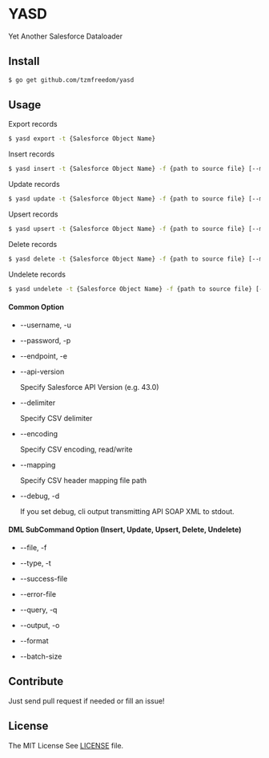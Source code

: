 # YASD

Yet Another Salesforce Dataloader

## Install

```bash
$ go get github.com/tzmfreedom/yasd
```

## Usage

Export records
```bash
$ yasd export -t {Salesforce Object Name}
```

Insert records
```bash
$ yasd insert -t {Salesforce Object Name} -f {path to source file} [--mapping {path to mapping file}] [--insert-nulls]
```

Update records
```bash
$ yasd update -t {Salesforce Object Name} -f {path to source file} [--mapping {path to mapping file}] [--insert-nulls]
```

Upsert records
```bash
$ yasd upsert -t {Salesforce Object Name} -f {path to source file} [--mapping {path to mapping file}] [--insert-nulls]
```

Delete records
```bash
$ yasd delete -t {Salesforce Object Name} -f {path to source file} [--mapping {path to mapping file}]
```

Undelete records
```bash
$ yasd undelete -t {Salesforce Object Name} -f {path to source file} [--mapping {path to mapping file}]
```

#### Common Option

* --username, -u

* --password, -p

* --endpoint, -e

* --api-version

  Specify Salesforce API Version (e.g. 43.0)

* --delimiter

  Specify CSV delimiter

* --encoding

  Specify CSV encoding, read/write

* --mapping

  Specify CSV header mapping file path

* --debug, -d

  If you set debug, cli output transmitting API SOAP XML to stdout.


#### DML SubCommand Option (Insert, Update, Upsert, Delete, Undelete)

* --file, -f

* --type, -t

* --success-file

* --error-file

* --query, -q

* --output, -o

* --format

* --batch-size


## Contribute

Just send pull request if needed or fill an issue!

## License

The MIT License See [LICENSE](https://github.com/tzmfreedom/yasd/blob/master/LICENSE) file.

